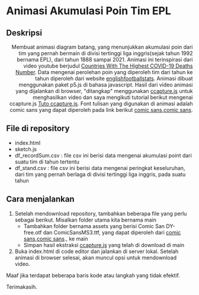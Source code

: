 # Animasi Akumulasi Poin Tim EPL

## Deskripsi 
<div style="text-align: right"> 
Membuat animasi diagram batang, yang menunjukkan akumulasi poin dari tim yang pernah bermain di divisi tertinggi liga inggris(sejak tahun 1992 bernama EPL), dari tahun 1888
sampai 2021. Animasi ini terinspirasi dari video youtube berjudul <a href="https://www.youtube.com/watch?v=Yeh1FzHHO80">Countries With The Highest COVID-19 Deaths Number</a>. Data mengenai perolehan poin yang diperoleh tim dari tahun ke tahun diperoleh dari website <a href="http://www.englishfootballstats.co.uk/leaguetables.htm">englishfootballstats</a>. Animasi
dibuat menggunakan paket p5.js di bahasa javascript. Hasil dari video animasi yang dijalankan di browser, "ditangkap" menggunakan <a href="https://github.com/spite/ccapture.js/">ccapture.js</a> untuk menghasilkan video dan saya mengikuti tutorial berikut mengenai ccapture.js
<a href="https://www.youtube.com/watch?v=bVlIFf-hffY&t=373s">Tuto ccapture.js</a>. 
Font tulisan yang digunakan di animasi adalah comic sans yang dapat diperoleh pada link berikut 
<a href="https://www.dafont.com/comic-san-dy.font">comic sans</a>,<a href="https://www.wfonts.com/font/comic-sans-ms#google_vignette">comic sans</a>.
</div>


## File di repository
* index.html
* sketch.js
* df_recordSum.csv : file csv ini berisi data mengenai akumulasi point dari suatu tim di tahun tertentu 
* df_stand.csv : file csv ini berisi data mengenai peringkat keseluruhan, dari tim yang pernah berlaga di divisi tertinggi liga inggris, pada suatu tahun

## Cara menjalankan
1. Setelah mendownload repository, tambahkan beberapa file yang perlu sebagai berikut. Misalkan folder utama kita bernama main
   * Tambahkan folder bernama assets yang berisi Comic San DY-free.otf dan ComicSansMS3.ttf, yang dapat diperoleh dari 
   <a href="https://www.dafont.com/comic-san-dy.font">comic sans</a>,<a href="https://www.wfonts.com/font/comic-sans-ms#google_vignette">comic sans</a>., ke main
   * Simpan hasil ekstraksi <a href="https://github.com/spite/ccapture.js/">ccapture.js</a> yang telah di download di main
2. Buka index.html di code editor dan jalankan di server lokal. Setelah animasi di browser selesai, akan muncul opsi untuk mendownload video.

Maaf jika terdapat beberapa baris kode atau langkah yang tidak efektif.

Terimakasih.
